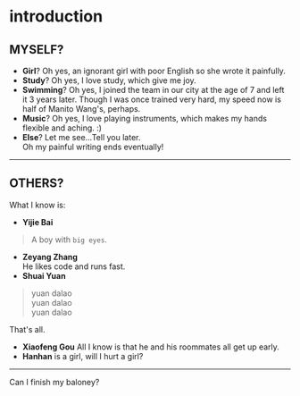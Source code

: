 introduction
======
MYSELF?
------
* **Girl**? Oh yes, an ignorant girl with poor English so she wrote it painfully.
* **Study**? Oh yes, I love study, which give me joy.
* **Swimming**? Oh yes, I joined the team in our city at the age of 7 and left it 3 years later. Though I was once trained very hard, my speed now is half of Manito Wang's, perhaps.
* **Music**? Oh yes, I love playing instruments, which makes my hands flexible and aching.  :)
* **Else**? Let me see...Tell you later.
<br> Oh my painful writing ends eventually!
***
OTHERS?
----
What I know is:
* **Yijie Bai**
> A boy with `big eyes`.
* **Zeyang Zhang**<br>
He likes code and runs fast.
* **Shuai Yuan**
>yuan dalao<br>
yuan dalao<br>
yuan dalao<br>

That's all.
* **Xiaofeng Gou** All I know is that he and his roommates all get up early.
* **Hanhan** is a girl, will I hurt a girl?
***
Can I finish my baloney?
